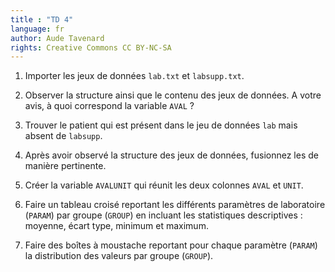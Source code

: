 ```yaml
---
title : "TD 4"
language: fr
author: Aude Tavenard
rights: Creative Commons CC BY-NC-SA
---
```


1.	Importer les jeux de données `lab.txt` et `labsupp.txt`.

2.	Observer la structure ainsi que le contenu des jeux de données. A votre avis, à quoi correspond la variable `AVAL` ?

3.	Trouver le patient qui est présent dans le jeu de données `lab` mais absent de `labsupp`.

4.	Après avoir observé la structure des jeux de données, fusionnez les de manière pertinente.

5.	Créer la variable `AVALUNIT` qui réunit les deux colonnes `AVAL` et `UNIT`.

6.	Faire un tableau croisé reportant les différents paramètres de laboratoire (`PARAM`) par groupe (`GROUP`) en incluant les statistiques descriptives : moyenne, écart type, minimum et maximum.

7.	Faire des boîtes à moustache reportant pour chaque paramètre (`PARAM`) la distribution des valeurs par groupe (`GROUP`).
